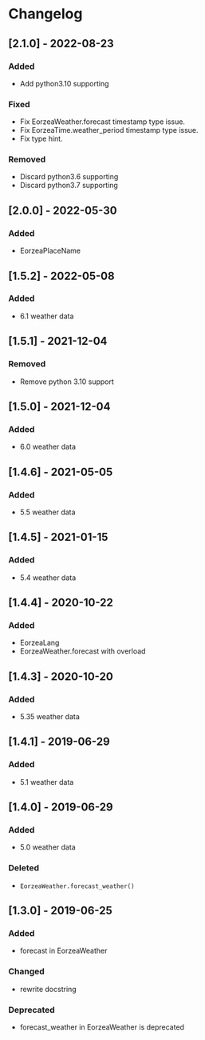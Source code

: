 # Changelog

## [2.1.0] - 2022-08-23
### Added
+ Add python3.10 supporting
### Fixed
+ Fix EorzeaWeather.forecast timestamp type issue.
+ Fix EorzeaTime.weather_period timestamp type issue.
+ Fix type hint.
### Removed
+ Discard python3.6 supporting
+ Discard python3.7 supporting

## [2.0.0] - 2022-05-30
### Added
+ EorzeaPlaceName

## [1.5.2] - 2022-05-08
### Added
+ 6.1 weather data

## [1.5.1] - 2021-12-04
### Removed
+ Remove python 3.10 support

## [1.5.0] - 2021-12-04
### Added
+ 6.0 weather data

## [1.4.6] - 2021-05-05
### Added
+ 5.5 weather data

## [1.4.5] - 2021-01-15
### Added
+ 5.4 weather data

## [1.4.4] - 2020-10-22
### Added
+ EorzeaLang
+ EorzeaWeather.forecast with overload

## [1.4.3] - 2020-10-20
### Added
+ 5.35 weather data

## [1.4.1] - 2019-06-29

### Added
+ 5.1 weather data

## [1.4.0] - 2019-06-29

### Added
+ 5.0 weather data

### Deleted
+ `EorzeaWeather.forecast_weather()`

## [1.3.0] - 2019-06-25

### Added
+ forecast in EorzeaWeather

### Changed
+ rewrite docstring

### Deprecated
+ forecast_weather in EorzeaWeather is deprecated


